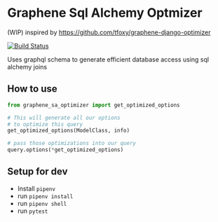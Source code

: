 # Graphene Sql Alchemy Optmizer
(WIP)
inspired by https://github.com/tfoxy/graphene-django-optimizer

[![Build Status](https://travis-ci.org/colanconnon/graphene_sa_optimizer.svg?branch=master)](https://travis-ci.org/colanconnon/graphene_sa_optimizer)

Uses graphql schema to generate efficient database access using sql alchemy joins
## How to use 
```python
from graphene_sa_optimizer import get_optimized_options

# This will generate all our options
# to optimize this query
get_optimized_options(ModelClass, info)

# pass those optimizations into our query
query.options(*get_optimized_options)
```
## Setup for dev
* Install `pipenv`
* run `pipenv install`
* run `pipenv shell`
* run `pytest`

